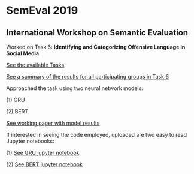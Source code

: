 # SemEval 2019
## International Workshop on Semantic Evaluation 

Worked on Task 6: **Identifying and Categorizing Offensive Language in Social Media**

[See the available Tasks](http://alt.qcri.org/semeval2019/index.php?id=tasks)

[See a summary of the results for all participating groups in Task 6](https://arxiv.org/pdf/1903.08983.pdf)

Approached the task using two neural network models:

(1) GRU

(2) BERT

[See working paper with model results](https://github.com/inespancorbo/Deep-Learning-with-Neural-Nets/blob/master/Projects/SemEval-2019/Write%20Up%20.pdf)

If interested in seeing the code employed, uploaded are two easy to read Jupyter notebooks:

(1) [See GRU jupyter notebook](https://github.com/inespancorbo/Deep-Learning-with-Neural-Nets/blob/master/Projects/SemEval-2019/RNN_notebook.ipynb)

(2) [See BERT jupyter notebook](https://github.com/inespancorbo/Deep-Learning-with-Neural-Nets/blob/master/Projects/SemEval-2019/BERT_notebook.ipynb)
